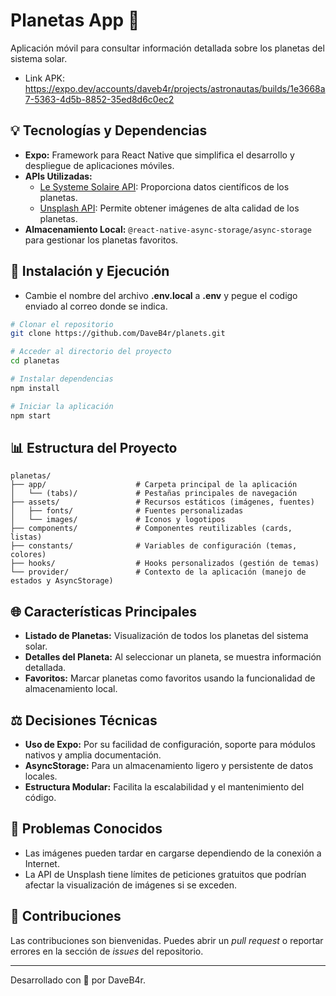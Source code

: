# Planetas App 🌌

Aplicación móvil para consultar información detallada sobre los planetas del sistema solar.
- Link APK: https://expo.dev/accounts/daveb4r/projects/astronautas/builds/1e3668a7-5363-4d5b-8852-35ed8d6c0ec2

## 💡 Tecnologías y Dependencias

- **Expo:** Framework para React Native que simplifica el desarrollo y despliegue de aplicaciones móviles.
- **APIs Utilizadas:**
  - [Le Systeme Solaire API](https://api.le-systeme-solaire.net): Proporciona datos científicos de los planetas.
  - [Unsplash API](https://api.unsplash.com): Permite obtener imágenes de alta calidad de los planetas.
- **Almacenamiento Local:** `@react-native-async-storage/async-storage` para gestionar los planetas favoritos.

## 🚀 Instalación y Ejecución

- Cambie el nombre del archivo **.env.local** a **.env** y pegue el codigo enviado al correo donde se indica.

```bash
# Clonar el repositorio
git clone https://github.com/DaveB4r/planets.git

# Acceder al directorio del proyecto
cd planetas

# Instalar dependencias
npm install

# Iniciar la aplicación
npm start
```

## 📊 Estructura del Proyecto

```
planetas/
├── app/                    # Carpeta principal de la aplicación
│   └── (tabs)/             # Pestañas principales de navegación
├── assets/                 # Recursos estáticos (imágenes, fuentes)
│   ├── fonts/              # Fuentes personalizadas
│   └── images/             # Iconos y logotipos
├── components/             # Componentes reutilizables (cards, listas)
├── constants/              # Variables de configuración (temas, colores)
├── hooks/                  # Hooks personalizados (gestión de temas)
└── provider/               # Contexto de la aplicación (manejo de estados y AsyncStorage)
```

## 🌐 Características Principales

- **Listado de Planetas:** Visualización de todos los planetas del sistema solar.
- **Detalles del Planeta:** Al seleccionar un planeta, se muestra información detallada.
- **Favoritos:** Marcar planetas como favoritos usando la funcionalidad de almacenamiento local.

## ⚖️ Decisiones Técnicas

- **Uso de Expo:** Por su facilidad de configuración, soporte para módulos nativos y amplia documentación.
- **AsyncStorage:** Para un almacenamiento ligero y persistente de datos locales.
- **Estructura Modular:** Facilita la escalabilidad y el mantenimiento del código.

## 🚫 Problemas Conocidos

- Las imágenes pueden tardar en cargarse dependiendo de la conexión a Internet.
- La API de Unsplash tiene límites de peticiones gratuitos que podrían afectar la visualización de imágenes si se exceden.

## 🙌 Contribuciones

Las contribuciones son bienvenidas. Puedes abrir un *pull request* o reportar errores en la sección de *issues* del repositorio.

---

Desarrollado con 🚀 por DaveB4r.

